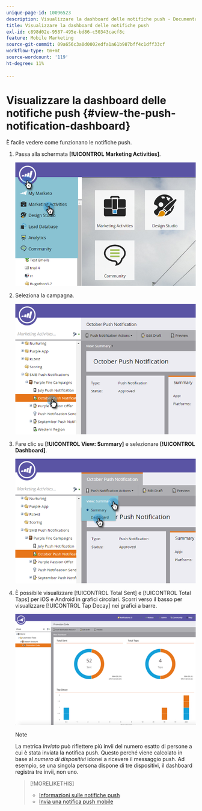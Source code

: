 ```yaml
---
unique-page-id: 10096523
description: Visualizzare la dashboard delle notifiche push - Documentazione di Marketo - Documentazione del prodotto
title: Visualizzare la dashboard delle notifiche push
exl-id: c898d02e-9587-495e-bd86-c50343cacf8c
feature: Mobile Marketing
source-git-commit: 09a656c3a0d0002edfa1a61b987bff4c1dff33cf
workflow-type: tm+mt
source-wordcount: '119'
ht-degree: 11%

---
```


# Visualizzare la dashboard delle notifiche push {#view-the-push-notification-dashboard}

È facile vedere come funzionano le notifiche push.

1. Passa alla schermata **[!UICONTROL Marketing Activities]**.

   ![](assets/image2015-12-11-12-3a57-3a48.png)

1. Seleziona la campagna.

   ![](assets/image2015-12-11-13-3a1-3a56.png)

1. Fare clic su **[!UICONTROL View: Summary]** e selezionare **[!UICONTROL Dashboard]**.

   ![](assets/image2015-12-11-13-3a4-3a23.png)

1. È possibile visualizzare [!UICONTROL Total Sent] e [!UICONTROL Total Taps] per iOS e Android in grafici circolari. Scorri verso il basso per visualizzare [!UICONTROL Tap Decay] nei grafici a barre.

   ![](assets/image2015-12-15-15-3a23-3a47.png)

   >[!NOTE]
   >
   >La metrica _Inviato_ può riflettere più invii del numero esatto di persone a cui è stata inviata la notifica push. Questo perché viene calcolato in base al _numero di dispositivi_ idonei a ricevere il messaggio push. Ad esempio, se una singola persona dispone di tre dispositivi, il dashboard registra tre invii, non uno.

   >[!MORELIKETHIS]
   >
   >* [Informazioni sulle notifiche push](/help/marketo/product-docs/mobile-marketing/push-notifications/understanding-push-notifications.md)
   >* [Invia una notifica push mobile](/help/marketo/product-docs/mobile-marketing/push-notifications/send-a-mobile-push-notification.md)
